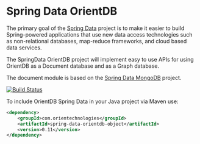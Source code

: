 Spring Data OrientDB
====================

The primary goal of the [Spring Data](http://projects.spring.io/) project is to make it easier to build Spring-powered applications that use new data access technologies such as non-relational databases, map-reduce frameworks, and cloud based data services.

The SpringData OrientDB project will implement easy to use APIs for using OrientDB as a Document database and as a Graph database. 

The document module is based on the [Spring Data MongoDB](http://projects.spring.io/spring-data-mongodb/) project. 

[![Build Status](https://drone.io/github.com/vidakovic/spring-data-orientdb/status.png)](https://drone.io/github.com/vidakovic/spring-data-orientdb/latest)

To include OrientDB Spring Data in your Java project via Maven use:

```xml
<dependency>
    <groupId>com.orientechnologies</groupId>
    <artifactId>spring-data-orientdb-object</artifactId>
    <version>0.11</version>
</dependency>
```
